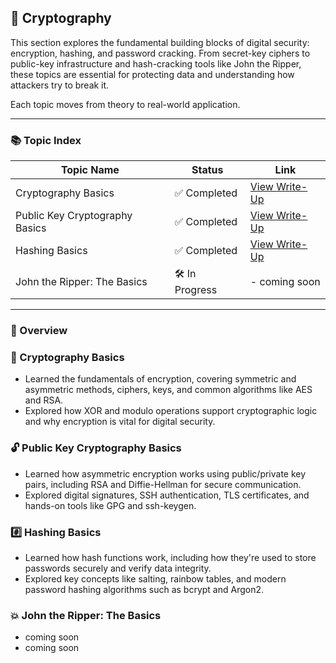## 🔐 Cryptography

This section explores the fundamental building blocks of digital security: encryption, hashing, and password cracking. From secret-key ciphers to public-key infrastructure and hash-cracking tools like John the Ripper, these topics are essential for protecting data and understanding how attackers try to break it.

Each topic moves from theory to real-world application.

---

### 📚 Topic Index  

| Topic Name                      | Status         | Link                                                                 |
|---------------------------------|----------------|----------------------------------------------------------------------|
| Cryptography Basics             | ✅ Completed   | [View Write-Up](https://github.com/MQKGitHub/Cryptography-Basics/)            |
| Public Key Cryptography Basics  | ✅ Completed   | [View Write-Up](https://github.com/MQKGitHub/Public-Key-Cryptography-Basics/) |
| Hashing Basics                  | ✅ Completed   | [View Write-Up](https://github.com/MQKGitHub/Hashing-Basics/)                 |
| John the Ripper: The Basics     | 🛠️ In Progress | - coming soon                                                        |

---

### 🧠 Overview  

### 🔐 Cryptography Basics  
- Learned the fundamentals of encryption, covering symmetric and asymmetric methods, ciphers, keys, and common algorithms like AES and RSA.  
- Explored how XOR and modulo operations support cryptographic logic and why encryption is vital for digital security.

  
### 🔓 Public Key Cryptography Basics  
- Learned how asymmetric encryption works using public/private key pairs, including RSA and Diffie-Hellman for secure communication.  
- Explored digital signatures, SSH authentication, TLS certificates, and hands-on tools like GPG and ssh-keygen.

### #️⃣ Hashing Basics  
- Learned how hash functions work, including how they're used to store passwords securely and verify data integrity.  
- Explored key concepts like salting, rainbow tables, and modern password hashing algorithms such as bcrypt and Argon2.

### 💥 John the Ripper: The Basics  
- coming soon
- coming soon

